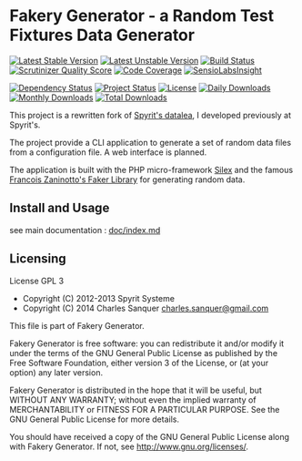 Fakery Generator - a Random Test Fixtures Data Generator
========================================================

[![Latest Stable Version](https://poser.pugx.org/csanquer/fakery-generator/v/stable.png)](https://packagist.org/packages/csanquer/fakery-generator)
[![Latest Unstable Version](https://poser.pugx.org/csanquer/fakery-generator/v/unstable.png)](https://packagist.org/packages/csanquer/fakery-generator)
[![Build Status](https://travis-ci.org/csanquer/fakery-generator.png?branch=master)](https://travis-ci.org/csanquer/fakery-generator)
[![Scrutinizer Quality Score](https://scrutinizer-ci.com/g/csanquer/fakery-generator/badges/quality-score.png?s=2198ddf464fb44997b3990277151df112a95844a)](https://scrutinizer-ci.com/g/csanquer/fakery-generator/)
[![Code Coverage](https://scrutinizer-ci.com/g/csanquer/fakery-generator/badges/coverage.png?s=7d035be3f60ced08ac77245c40354460aa6fe2ab)](https://scrutinizer-ci.com/g/csanquer/fakery-generator/)
[![SensioLabsInsight](https://insight.sensiolabs.com/projects/7a3e3061-48f2-4bee-8c2b-4da3b28db159/mini.png)](https://insight.sensiolabs.com/projects/7a3e3061-48f2-4bee-8c2b-4da3b28db159)

[![Dependency Status](https://www.versioneye.com/user/projects/5318488dec1375c0d5000837/badge.png)](https://www.versioneye.com/user/projects/5318488dec1375c0d5000837)
[![Project Status](http://stillmaintained.com/csanquer/colibri-csv.png)](http://stillmaintained.com/csanquer/colibri-csv)
[![License](https://poser.pugx.org/csanquer/fakery-generator/license.png)](https://packagist.org/packages/csanquer/fakery-generator)
[![Daily Downloads](https://poser.pugx.org/csanquer/fakery-generator/d/daily.png)](https://packagist.org/packages/csanquer/fakery-generator)
[![Monthly Downloads](https://poser.pugx.org/csanquer/fakery-generator/d/monthly.png)](https://packagist.org/packages/csanquer/fakery-generator)
[![Total Downloads](https://poser.pugx.org/csanquer/fakery-generator/downloads.png)](https://packagist.org/packages/csanquer/fakery-generator)

This project is a rewritten fork of [Spyrit's datalea](https://github.com/spyrit/datalea), I developed previously at Spyrit's.

The project provide a CLI application to generate a set of random data files from a configuration file.
A web interface is planned.

The application is built with the PHP micro-framework [Silex](http://silex.sensiolabs.org/) and the famous [Francois Zaninotto's Faker Library](https://github.com/fzaninotto/faker) for generating random data.

Install and Usage
-----------------

see main documentation : [doc/index.md](https://github.com/csanquer/fakery-generator/blob/master/doc/index.md)

Licensing
---------

License GPL 3

* Copyright (C) 2012-2013 Spyrit Systeme
* Copyright (C) 2014      Charles Sanquer <charles.sanquer@gmail.com>

This file is part of Fakery Generator.

Fakery Generator is free software: you can redistribute it and/or modify
it under the terms of the GNU General Public License as published by
the Free Software Foundation, either version 3 of the License, or
(at your option) any later version.

Fakery Generator is distributed in the hope that it will be useful,
but WITHOUT ANY WARRANTY; without even the implied warranty of
MERCHANTABILITY or FITNESS FOR A PARTICULAR PURPOSE.  See the
GNU General Public License for more details.

You should have received a copy of the GNU General Public License
along with Fakery Generator.  If not, see <http://www.gnu.org/licenses/>.

